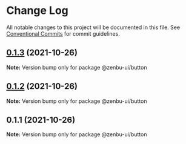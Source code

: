 # Change Log

All notable changes to this project will be documented in this file.
See [Conventional Commits](https://conventionalcommits.org) for commit guidelines.

## [0.1.3](https://github.com/KodepandaID/zenbu-ui/compare/@zenbu-ui/button@0.1.2...@zenbu-ui/button@0.1.3) (2021-10-26)

**Note:** Version bump only for package @zenbu-ui/button





## [0.1.2](https://github.com/KodepandaID/zenbu-ui/compare/@zenbu-ui/button@0.1.1...@zenbu-ui/button@0.1.2) (2021-10-26)

**Note:** Version bump only for package @zenbu-ui/button





## 0.1.1 (2021-10-26)

**Note:** Version bump only for package @zenbu-ui/button
